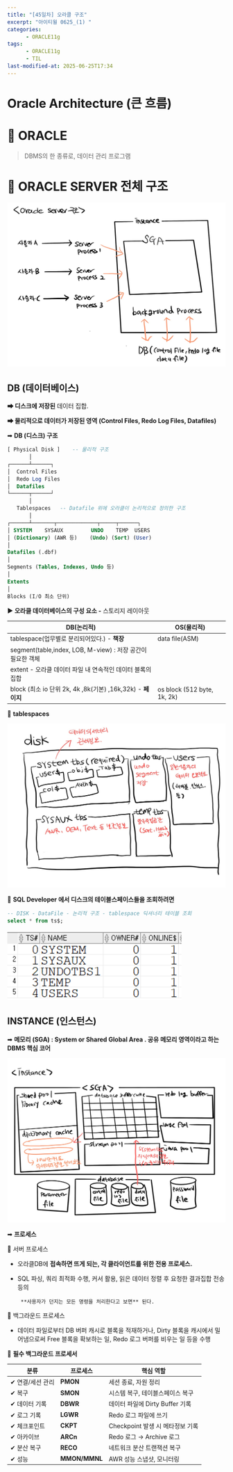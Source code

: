 ```yaml
---
title: "[45일차] 오라클 구조"
excerpt: "아이티윌 0625_(1) "
categories:
      - ORACLE11g
tags:
      - ORACLE11g
      - TIL
last-modified-at: 2025-06-25T17:34
---
```


# Oracle Architecture (큰 흐름)

# 📌 ORACLE

> DBMS의 한 종류로, 데이터 관리 프로그램
> 

# 📌 ORACLE SERVER 전체 구조

![image.png](/assets/20250625/1.png)

## **DB (데이터베이스)**

**➡ 디스크에 저장된** 데이터 집합. 

**➡ 물리적으로 데이터가 저장된 영역 (Control Files, Redo Log Files, Datafiles)** 

➡ **DB (디스크) 구조** 

```sql
[ Physical Disk ]    -- 물리적 구조
       │
┌──────┴──────┐
│  Control Files
│  Redo Log Files
│  Datafiles
└──────┬──────┘
       │
   Tablespaces   -- Datafile 위에 오라클이 논리적으로 정의한 구조 
       │
┌──────┴───────┬─────────────┬─────┬──────┐
│ SYSTEM    SYSAUX         UNDO    TEMP  USERS
│ (Dictionary) (AWR 등)    (Undo) (Sort) (User)
│
Datafiles (.dbf)
│
Segments (Tables, Indexes, Undo 등)
│
Extents
│
Blocks (I/O 최소 단위)

```

**▶️ 오라클 데이터베이스의 구성 요소  -** 스토리지 레이아웃 

| DB(논리적) | OS(물리적) |
| --- | --- |
| tablespace(업무별로 분리되어있다.) - **책장**  | data file(ASM) |
| segment(table,index, LOB, M-view) : 저장 공간이 필요한 객체 |  |
| extent - 오라클 데이터 파일 내 연속적인 데이터 블록의 집합 |  |
| block (최소 io 단위 2k, 4k ,8k(기본) ,16k,32k) - **페이지** | os block (512 byte, 1k, 2k) |

📌 **tablespaces** 

![image.png](/assets/20250625/2.png)

📌 **SQL Developer 에서 디스크의 테이블스페이스들을 조회하려면** 

```sql
-- DISK - DataFile - 논리적 구조 - tablespace 딕셔너리 테이블 조회
select * from ts$;
```

![image.png](/assets/20250625/3.png)

## INSTANCE (인스턴스)

➡ **메모리 (SGA) : System or Shared Global Area . 공유 메모리 영역이라고 하는 DBMS 핵심 코어** 

![image.png](/assets/20250625/4.png)

➡ **프로세스**

🌳 서버 프로세스

- 오라클DB에 **접속하면 뜨게 되는, 각 클라이언트를 위한 전용 프로세스.**
- SQL 파싱, 쿼리 최적화 수행, 커서 활용, 읽은 데이터 정렬 후 요청한 결과집합 전송 등의

       **사용자가 던지는 모든 명령을 처리한다고 보면** 된다.

🌳 백그라운드 프로세스

- 데이터 파일로부터 DB 버퍼 캐시로 블록을 적재하거나, Dirty 블록을 캐시에서 밀어냄으로써 Free 블록을 확보하는 일, Redo 로그 버퍼를 비우는 일 등을 수행

📌 **필수 백그라운드 프로세서**

| 분류 | 프로세스 | 핵심 역할 |
| --- | --- | --- |
| ✔ 연결/세션 관리 | **PMON** | 세션 종료, 자원 정리 |
| ✔ 복구 | **SMON** | 시스템 복구, 테이블스페이스 복구 |
| ✔ 데이터 기록 | **DBWR** | 데이터 파일에 Dirty Buffer 기록 |
| ✔ 로그 기록 | **LGWR** | Redo 로그 파일에 쓰기 |
| ✔ 체크포인트 | **CKPT** | Checkpoint 발생 시 메타정보 기록 |
| ✔ 아카이브 | **ARCn** | Redo 로그 → Archive 로그 |
| ✔ 분산 복구 | **RECO** | 네트워크 분산 트랜잭션 복구 |
| ✔ 성능 | **MMON/MMNL** | AWR 성능 스냅샷, 모니터링 |